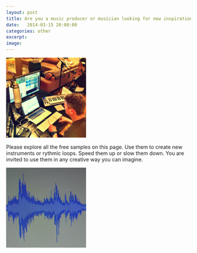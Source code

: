 ```yaml
---
layout: post
title: Are you a music producer or musician looking for new inspiration?
date:   2014-03-15 20:00:00
categories: other
excerpt: 
image: 
---
```

<img src="/assets/producer.jpg" width="218">
<p>Please explore all the free samples on this page. Use them to create new instruments or rythmic loops. Speed them up or slow them down. You are invited to use them in any creative way you can imagine.</p> 
<img src="/assets/waveform1.jpg" width="218">


